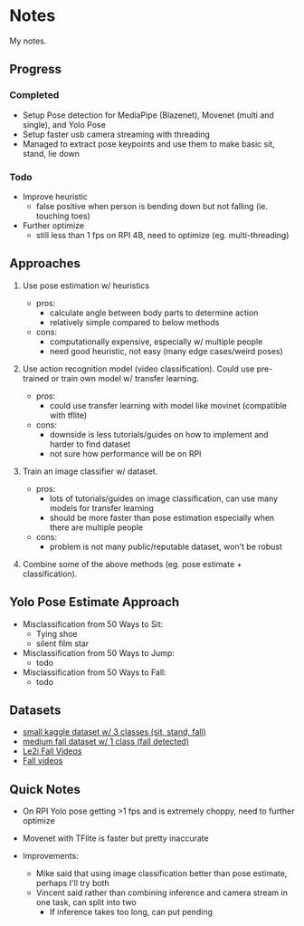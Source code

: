 # Notes
My notes.

## Progress
### Completed
- Setup Pose detection for MediaPipe (Blazenet), Movenet (multi and single), and Yolo Pose
- Setup faster usb camera streaming with threading
- Managed to extract pose keypoints and use them to make basic sit, stand, lie down

### Todo
- Improve heuristic
  - false positive when person is bending down but not falling (ie. touching toes)
- Further optimize
  - still less than 1 fps on RPI 4B, need to optimize (eg. multi-threading)


## Approaches
1. Use pose estimation w/ heuristics
    - pros:
        - calculate angle between body parts to determine action
        - relatively simple compared to below methods
    - cons:
        - computationally expensive, especially w/ multiple people
        - need good heuristic, not easy (many edge cases/weird poses)

2. Use action recognition model (video classification). Could use pre-trained or train own model w/ transfer learning.
    - pros:
        - could use transfer learning with model like movinet (compatible with tflite)
    - cons:
        - downside is less tutorials/guides on how to implement and harder to find dataset 
        - not sure how performance will be on RPI

3. Train an image classifier w/ dataset.
    - pros:
        - lots of tutorials/guides on image classification, can use many models for transfer learning
        - should be more faster than pose estimation especially when there are multiple people
    - cons: 
        - problem is not many public/reputable dataset, won't be robust

4. Combine some of the above methods (eg. pose estimate + classification).

## Yolo Pose Estimate Approach

- Misclassification from 50 Ways to Sit:
  - Tying shoe
  - silent film star
- Misclassification from 50 Ways to Jump:
  - todo
- Misclassification from 50 Ways to Fall:
  - todo

## Datasets
  - [small kaggle dataset w/ 3 classes (sit, stand, fall)](https://www.kaggle.com/datasets/uttejkumarkandagatla/fall-detection-dataset)
  - [medium fall dataset w/ 1 class (fall detected)](https://universe.roboflow.com/roboflow-universe-projects/fall-detection-ca3o8)
  - [Le2i Fall Videos](https://www.kaggle.com/datasets/tuyenldvn/falldataset-imvia)
  - [Fall videos](https://kuleuven.app.box.com/s/dyo66et36l2lqvl19i9i7p66761sy0s6)

## Quick Notes
- On RPI Yolo pose getting >1 fps and is extremely choppy, need to further optimize
- Movenet with TFlite is faster but pretty inaccurate

- Improvements:
    - Mike said that using image classification better than pose estimate, perhaps I'll try both
    - Vincent said rather than combining inference and camera stream in one task, can split into two 
        - If inference takes too long, can put pending